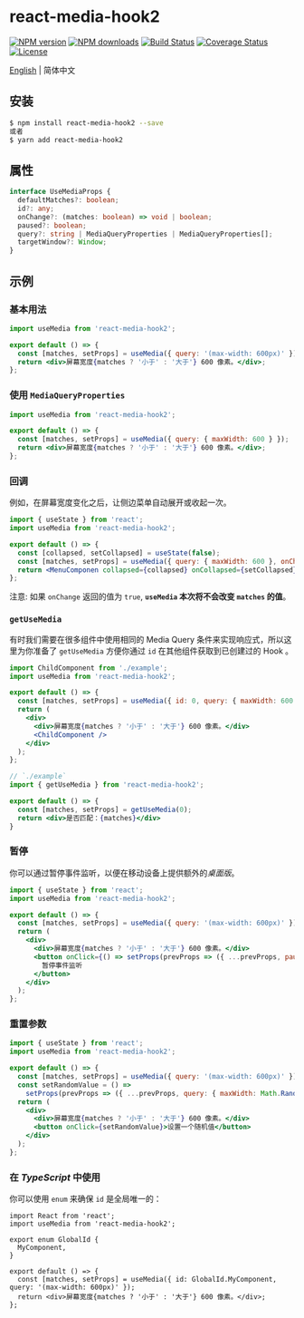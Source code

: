 # react-media-hook2

[![NPM version](https://img.shields.io/npm/v/react-media-hook2.svg?style=flat)](https://npmjs.org/package/react-media-hook2)
[![NPM downloads](http://img.shields.io/npm/dm/react-media-hook2.svg?style=flat)](https://npmjs.org/package/react-media-hook2)
[![Build Status](https://img.shields.io/travis/imhele/react-media-hook2.svg?style=flat)](https://travis-ci.org/imhele/react-media-hook2)
[![Coverage Status](https://coveralls.io/repos/github/imhele/react-media-hook2/badge.svg?branch=master)](https://coveralls.io/github/imhele/react-media-hook2?branch=master)
[![License](https://img.shields.io/npm/l/react-media-hook2.svg)](https://npmjs.org/package/react-media-hook2)

[English](https://github.com/imhele/react-media-hook2/blob/master/README.md) | 简体中文

## 安装

```sh
$ npm install react-media-hook2 --save
或者
$ yarn add react-media-hook2
```

## 属性

```ts
interface UseMediaProps {
  defaultMatches?: boolean;
  id?: any;
  onChange?: (matches: boolean) => void | boolean;
  paused?: boolean;
  query?: string | MediaQueryProperties | MediaQueryProperties[];
  targetWindow?: Window;
}
```

## 示例

### 基本用法

```jsx
import useMedia from 'react-media-hook2';

export default () => {
  const [matches, setProps] = useMedia({ query: '(max-width: 600px)' });
  return <div>屏幕宽度{matches ? '小于' : '大于'} 600 像素。</div>;
};
```

### 使用 `MediaQueryProperties`

```jsx
import useMedia from 'react-media-hook2';

export default () => {
  const [matches, setProps] = useMedia({ query: { maxWidth: 600 } });
  return <div>屏幕宽度{matches ? '小于' : '大于'} 600 像素。</div>;
};
```

### 回调

例如，在屏幕宽度变化之后，让侧边菜单自动展开或收起一次。

```jsx
import { useState } from 'react';
import useMedia from 'react-media-hook2';

export default () => {
  const [collapsed, setCollapsed] = useState(false);
  const [matches, setProps] = useMedia({ query: { maxWidth: 600 }, onChange: setCollapsed });
  return <MenuComponen collapsed={collapsed} onCollapsed={setCollapsed} />;
};
```

注意: 如果 `onChange` 返回的值为 `true`, **`useMedia` 本次将不会改变 `matches` 的值**。

### `getUseMedia`

有时我们需要在很多组件中使用相同的 Media Query 条件来实现响应式，所以这里为你准备了 `getUseMedia` 方便你通过 `id` 在其他组件获取到已创建过的 Hook 。

```jsx
import ChildComponent from './example';
import useMedia from 'react-media-hook2';

export default () => {
  const [matches, setProps] = useMedia({ id: 0, query: { maxWidth: 600 } });
  return (
    <div>
      <div>屏幕宽度{matches ? '小于' : '大于'} 600 像素。</div>
      <ChildComponent />
    </div>
  );
};

// `./example`
import { getUseMedia } from 'react-media-hook2';

export default () => {
  const [matches, setProps] = getUseMedia(0);
  return <div>是否匹配：{matches}</div>
}
```

### 暂停

你可以通过暂停事件监听，以便在移动设备上提供额外的*桌面版*。

```jsx
import { useState } from 'react';
import useMedia from 'react-media-hook2';

export default () => {
  const [matches, setProps] = useMedia({ query: '(max-width: 600px)' });
  return (
    <div>
      <div>屏幕宽度{matches ? '小于' : '大于'} 600 像素。</div>
      <button onClick={() => setProps(prevProps => ({ ...prevProps, paused: true }))}>
        暂停事件监听
      </button>
    </div>
  );
};
```

### 重置参数

```jsx
import { useState } from 'react';
import useMedia from 'react-media-hook2';

export default () => {
  const [matches, setProps] = useMedia({ query: '(max-width: 600px)' });
  const setRandomValue = () =>
    setProps(prevProps => ({ ...prevProps, query: { maxWidth: Math.Random() * 1000 } }));
  return (
    <div>
      <div>屏幕宽度{matches ? '小于' : '大于'} 600 像素。</div>
      <button onClick={setRandomValue}>设置一个随机值</button>
    </div>
  );
};
```

### 在 _TypeScript_ 中使用

你可以使用 `enum` 来确保 `id` 是全局唯一的：

```tsx
import React from 'react';
import useMedia from 'react-media-hook2';

export enum GlobalId {
  MyComponent,
}

export default () => {
  const [matches, setProps] = useMedia({ id: GlobalId.MyComponent, query: '(max-width: 600px)' });
  return <div>屏幕宽度{matches ? '小于' : '大于'} 600 像素。</div>;
};
```
